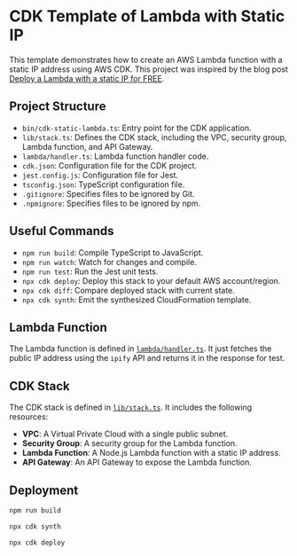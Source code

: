 # CDK Template of Lambda with Static IP

This template demonstrates how to create an AWS Lambda function with a static IP address using AWS CDK. This project was inspired by the blog post [Deploy a Lambda with a static IP for FREE](https://dev.to/slsbytheodo/deploy-a-lambda-with-a-static-ip-for-free-4e0l).

## Project Structure

- `bin/cdk-static-lambda.ts`: Entry point for the CDK application.
- `lib/stack.ts`: Defines the CDK stack, including the VPC, security group, Lambda function, and API Gateway.
- `lambda/handler.ts`: Lambda function handler code.
- `cdk.json`: Configuration file for the CDK project.
- `jest.config.js`: Configuration file for Jest.
- `tsconfig.json`: TypeScript configuration file.
- `.gitignore`: Specifies files to be ignored by Git.
- `.npmignore`: Specifies files to be ignored by npm.

## Useful Commands

- `npm run build`: Compile TypeScript to JavaScript.
- `npm run watch`: Watch for changes and compile.
- `npm run test`: Run the Jest unit tests.
- `npx cdk deploy`: Deploy this stack to your default AWS account/region.
- `npx cdk diff`: Compare deployed stack with current state.
- `npx cdk synth`: Emit the synthesized CloudFormation template.

## Lambda Function

The Lambda function is defined in [`lambda/handler.ts`](lambda/handler.ts). It just fetches the public IP address using the `ipify` API and returns it in the response for test.

## CDK Stack

The CDK stack is defined in [`lib/stack.ts`](lib/stack.ts). It includes the following resources:

- **VPC**: A Virtual Private Cloud with a single public subnet.
- **Security Group**: A security group for the Lambda function.
- **Lambda Function**: A Node.js Lambda function with a static IP address.
- **API Gateway**: An API Gateway to expose the Lambda function.

## Deployment

```sh
npm run build

npx cdk synth

npx cdk deploy
```
